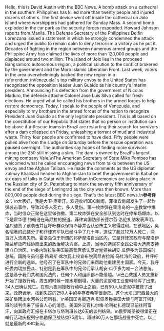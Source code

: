 Hello, this is David Austin with the BBC News. A bomb attack on a cathedral in the southern Philippines has killed more than twenty people and injured dozens of others. The first device went off inside the cathedral on Jolo island where worshippers had gathered for Sunday Mass. A second bomb exploded in the car park as the security forces responded. Howard Johnson reports from Manila. The Defense Secretary of the Philippines Delfin Lorenzana issued a statement in which he strongly condemned the attack and urged the public to remain calm to deny terrorism a victory as he put it. Decades of fighting in the region between numerous armed groups and the Philippine Army has claimed the lives of more than 120,000 people and displaced around two million. The island of Jolo lies in the proposed Bangsamoro autonomous region, a political solution to the conflict brokered by the government and the Moro Islamic Liberation Front. Last week, voters in the area overwhelmingly backed the new region in a referendum.\nVenezuela' s top military envoy to the United States has recognized the opposition leader Juan Guaido as his country's interim president. Announcing his defection from the government of Nicolas Maduro, the defense attache Colonel Jose Luis Silva called for fresh elections. He urged what he called his brothers in the armed forces to help restore democracy. Today, I speak to the people of Venezuela, and especially to my brothers in the armed forces of the nation to recognize President Juan Guaido as the only legitimate president. This is all based on the constitution of our Republic that states that no person or institution can be above it.\nRescue teams in Brazil are restarting their search for survivors after a dam collapsed on Friday, unleashing a torrent of mud and industrial waste. Thirty four people are confirmed to have died. Fifty people were pulled alive from the sludge on Saturday before the rescue operation was paused overnight. The authorities say hopes of finding more survivors among the 250 still missing a slim. The dam is owned by Brazil's largest mining company Vale.\nThe American Secretary of State Mike Pompeo has welcomed what he called encouraging news from talks between the US envoy and the Afghan Taliban. He made the comments as the US diplomat Zalmay Khalilzad headed to Afghanistan to brief the government in Kabul on six days of talks in Qatar with the Taliban.\nCeremonies are taking place in the Russian city of St. Petersburg to mark the seventy fifth anniversary of the end of the siege of Leningrad as the city was then known. More than 800,000 people died during the siege. That's the latest BBC news.\n**参考译文：**\n大家好，我是大卫·奥斯汀，欢迎收听BBC新闻。菲律宾南部发生了一起炸弹袭击事件，导致20多人死亡，多人受伤。第一枚炸弹在霍洛岛的一座教堂中爆炸，当时信众正聚在这里做弥撒。第二枚炸弹在安全部队到达时在停车场爆炸。以下是霍华德·约翰逊在马尼拉的报道。菲律宾国防部长德尔芬·洛伦扎纳发表声明，强烈谴责了该袭击并且呼吁群众保持冷静并否认恐怖主义取得胜利。在该地区，臭名昭著的武装分子和菲律宾军队已经斗争了几十年，造成了超过12万人死亡，两百万人流离失所。霍洛岛位于所谓的邦萨摩洛自治区内，它是菲律宾政府与摩洛伊斯兰解放阵线协商出来的政治解决方案。上周，当地的选民在全民公投大选票支持建立自治区。\n委内瑞拉驻美国最高武官承认反对党领袖胡安·瓜伊多为该国临时总统。国防专员何塞·路易斯·席尔瓦上校宣布脱离尼古拉斯·马杜洛的政府，并呼吁进行全新的选举。他号召了在军队中的兄弟们来帮助他重建民主国家。今天，我呼吁委内瑞拉民众、特别是我在军队中的兄弟们承认胡安·瓜伊多为唯一合法总统。这是基于我们共和国宪法的，任何个人和组织都不能僭越。\n巴西救援人员又重新开始了搜救行动，周五的时候一座水坝倒塌，大量的泥浆和工业废料倾泻了出来。34人已确认死亡。在周六夜间搜救行动中止之前，已有50人从淤泥中被救了出来。政府表示，找到失踪的250人中的幸存者希望很渺茫。这个水坝归巴西最大的采矿集团淡水河谷公司所有。\n美国国务卿迈克·彭佩奥称美国大使与阿富汗塔利班的谈判传来了振奋人心的消息。美国外交官扎尔梅·哈利勒扎德现已前往阿富汗，向其政府汇报在卡塔尔与塔利班长达6天的谈判结果。\n俄罗斯圣彼得堡正在举行活动庆祝列宁格勒保卫战结束75周年。超过80万人在那场战役中死亡。以上就是最新的BBC新闻。
        